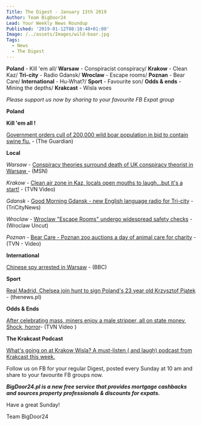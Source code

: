 ```yaml
---
Title: The Digest - January 13th 2019
Author: Team BigDoor24
Lead: Your Weekly News Roundup
Published: '2019-01-12T08:10:48+01:00'
Image: /../assets/Images/wild-boar.jpg
Tags:
  - News
  - The Digest
---
```

**Poland** - Kill 'em all/ **Warsaw** - Conspiracist conspiracy/ **Krakow** - Clean Kaz/ **Tri-city** - Radio Gdansk/ **Wroclaw** - Escape rooms/ **Poznan** - Bear Care/ **International** - Hu-What?/ **Sport** - Favourite son/ **Odds & ends** - Mining the depths/ **Krakcast** - Wisla woes



_Please support us now by sharing to your favourite FB Expat group_

<div class="sharethis-inline-share-buttons"></div>

**Poland**

**Kill 'em all !**

[Government orders cull of 200,000 wild boar population in bid to contain swine flu.](https://www.theguardian.com/environment/2019/jan/11/planned-wild-boar-cull-in-poland-angers-conservationists?CMP=Share_AndroidApp_Email)  - (The Guardian)

**Local**

_Warsaw_ -  [Conspiracy theories surround death of UK conspiracy theorist in Warsaw ](https://www.msn.com/en-gb/news/uknews/british-ufo-hunter-max-spiers-died-after-taking-anti-anxiety-drug-inquest-hears/ar-BBRW8yz?li=AA59G2&srcref=rss&parent-title=flooded-areas-braced-for-storm-frank-to-hit-uk&parent-ns=ar&parent-content-id=BBnYTFD)- (MSN)

_Krakow_ -  [Clean air zone in Kaz, locals open mouths to laugh...but it's a start!](https://www.tvn24.pl/tvn24-news-in-english,157,m/kazimierz-district-in-krakow-has-become-a-clean-air-zone,898647.html) - (TVN Video)

_Gdansk_ - [Good Morning Gdansk - new English language radio for Tri-city](https://tricitynews.pl/good-morning-gdansk-new-radio-program-for-english-speakers/) - (TriCityNews)

_Wroclaw_ - [Wroclaw "Escape Rooms" undergo widespread safety checks](http://wroclawuncut.com/2019/01/07/koszalin-tragedy-prompts-safety-checks-of-wroclaws-escape-rooms/) - (Wroclaw Uncut)

_Poznan_ -  [Bear Care - Poznan zoo auctions a day of animal care for charity](https://www.tvn24.pl/tvn24-news-in-english,157,m/the-zoo-poznan-supports-the-great-orchestra-of-christmas-charity,899004.html) - (TVN - Video)

**International**

[Chinese spy arrested in Warsaw](https://www.bbc.com/news/world-europe-46836377) - (BBC) 

**Sport**

[Real Madrid, Chelsea join hunt to sign Poland's 23 year old Krzysztof Piątek](http://thenews.pl/1/5/Artykul/400467,Football-giants-chasing-rising-Polish-star-Piatek-reports) - (thenews.pl)

**Odds & Ends**

[After celebrating mass, miners enjoy a male stripper, all on state money, Shock, horror](https://www.tvn24.pl/tvn24-news-in-english,157,m/male-stripper-at-a-miner-s-holiday-party-sponsored-by-polish-gas-giant,899000.html)- (TVN Video )

**The Krakcast Podcast**

[What's going on at Krakow Wisla? A must-listen ( and laugh) podcast from Krakcast this week.](https://www.krakcast.pl/e/krakcast-talks-wisla/)

Follow us on FB for your regular Digest, posted every Sunday at 10 am and share to your favourite FB groups now.

_**BigDoor24.pl is a new free service that provides mortgage cashbacks and sources property professionals & discounts for expats.**_

Have a great Sunday!

Team BigDoor24
